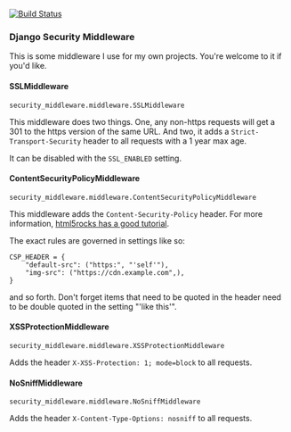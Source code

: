 [![Build Status](https://travis-ci.org/defrex/django-security-middleware.png)](https://travis-ci.org/defrex/django-security-middleware)

### Django Security Middleware

This is some middleware I use for my own projects. You're welcome to it if you'd
like.

#### SSLMiddleware

`security_middleware.middleware.SSLMiddleware`

This middleware does two things. One, any non-https requests will get a 301 to
the https version of the same URL. And two, it adds a
`Strict-Transport-Security` header to all requests with a 1 year max age.

It can be disabled with the `SSL_ENABLED` setting.

#### ContentSecurityPolicyMiddleware

`security_middleware.middleware.ContentSecurityPolicyMiddleware`

This middleware adds the `Content-Security-Policy` header. For more information,
[html5rocks has a good tutorial](http://www.html5rocks.com/en/tutorials/security/content-security-policy/).

The exact rules are governed in settings like so:

    CSP_HEADER = {
        "default-src": ("https:", "'self'"),
        "img-src": ("https://cdn.example.com",),
    }

and so forth. Don't forget items that need to be quoted in the header need to
be double quoted in the setting "'like this'".

#### XSSProtectionMiddleware

`security_middleware.middleware.XSSProtectionMiddleware`

Adds the header `X-XSS-Protection: 1; mode=block` to all requests.

#### NoSniffMiddleware

`security_middleware.middleware.NoSniffMiddleware`

Adds the header `X-Content-Type-Options: nosniff` to all requests.
